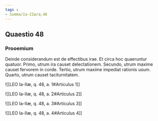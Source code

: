 ```yaml
---
tags : 
- Summa/Ia-IIæ/q.48
---
```


## Quaestio 48

### Prooemium

Deinde considerandum est de effectibus irae. Et circa hoc quaeruntur quatuor. Primo, utrum ira causet delectationem. Secundo, utrum maxime causet fervorem in corde. Tertio, utrum maxime impediat rationis usum. Quarto, utrum causet taciturnitatem.

![[LEO Ia-IIæ, q. 48, a. 1#Articulus 1]]

![[LEO Ia-IIæ, q. 48, a. 2#Articulus 2]]

![[LEO Ia-IIæ, q. 48, a. 3#Articulus 3]]

![[LEO Ia-IIæ, q. 48, a. 4#Articulus 4]]

